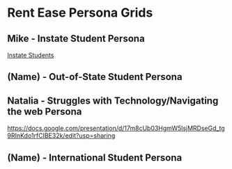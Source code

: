 # Rent Ease Persona Grids

## Mike - Instate Student Persona

[Instate Students](https://docs.google.com/presentation/d/1dUMROrEYTtn6iDkEU4aAGihwEacDuJLJ87lCamvTtQY/edit?usp=sharing)



## (Name) - Out-of-State Student Persona 




## Natalia - Struggles with Technology/Navigating the web Persona
https://docs.google.com/presentation/d/17m8cUb03HgmW5lsjMRDseGd_tg9RInKdo1rfCIBE32k/edit?usp=sharing




## (Name) - International Student Persona
